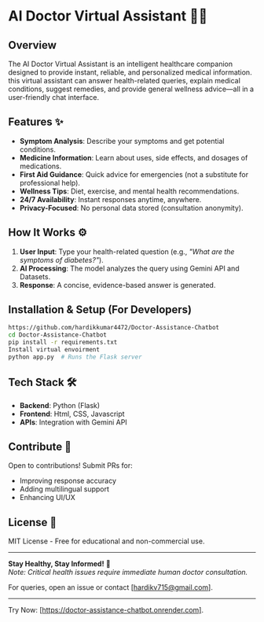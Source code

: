 # AI Doctor Virtual Assistant 🏥🤖

## Overview
The AI Doctor Virtual Assistant is an intelligent healthcare companion designed to provide instant, reliable, and personalized medical information. this virtual assistant can answer health-related queries, explain medical conditions, suggest remedies, and provide general wellness advice—all in a user-friendly chat interface.

## Features ✨
- **Symptom Analysis**: Describe your symptoms and get potential conditions.  
- **Medicine Information**: Learn about uses, side effects, and dosages of medications.  
- **First Aid Guidance**: Quick advice for emergencies (not a substitute for professional help).  
- **Wellness Tips**: Diet, exercise, and mental health recommendations.  
- **24/7 Availability**: Instant responses anytime, anywhere.  
- **Privacy-Focused**: No personal data stored (consultation anonymity).  

## How It Works ⚙️
1. **User Input**: Type your health-related question (e.g., *"What are the symptoms of diabetes?"*).  
2. **AI Processing**: The model analyzes the query using Gemini API and Datasets.  
3. **Response**: A concise, evidence-based answer is generated.  


## Installation & Setup (For Developers)  
```bash
https://github.com/hardikkumar4472/Doctor-Assistance-Chatbot
cd Doctor-Assistance-Chatbot
pip install -r requirements.txt
Install virtual envoirment
python app.py  # Runs the Flask server
```

## Tech Stack 🛠️  
- **Backend**: Python (Flask)   
- **Frontend**: Html, CSS, Javascript
- **APIs**: Integration with Gemini API 

## Contribute 🤝  
Open to contributions! Submit PRs for:  
- Improving response accuracy  
- Adding multilingual support  
- Enhancing UI/UX  

## License 📄  
MIT License - Free for educational and non-commercial use.  

---  
**Stay Healthy, Stay Informed!** 💙  
*Note: Critical health issues require immediate human doctor consultation.*  

For queries, open an issue or contact [hardikv715@gmail.com].  

---  
Try Now: [https://doctor-assistance-chatbot.onrender.com]. 
